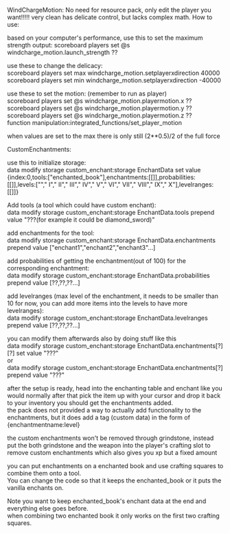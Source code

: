 WindChargeMotion: 
No need for resource pack, only edit the player you want!!!!! very clean has delicate control, but lacks complex math. How to use: 

based on your computer's performance, use this to set the maximum strength output:
scoreboard players set @s windcharge_motion.launch_strength ?? 

use these to change the delicacy:   
scoreboard players set max windcharge_motion.setplayerxdirection 40000       
scoreboard players set min windcharge_motion.setplayerxdirection -40000      



use these to set the motion: (remember to run as player)       
scoreboard players set @s windcharge_motion.playermotion.x ??        
scoreboard players set @s windcharge_motion.playermotion.y ??      
scoreboard players set @s windcharge_motion.playermotion.z ??      
function manipulation:integrated_functions/set_player_motion

when values are set to the max there is only still (2**0.5)/2 of the full force

CustomEnchantments:

use this to initialize storage:    
data modify storage custom_enchant:storage EnchantData set value {index:0,tools:["enchanted_book"],enchantments:[[]],probabilities:[[]],levels:[""," I"," II"," III"," IV"," V"," VI","  VII"," VIII"," IX"," X"],levelranges:[[]]} 

Add tools (a tool which could have custom enchant):    
data modify storage custom_enchant:storage EnchantData.tools prepend value "???(for example it could be diamond_sword)"

add enchantments for the tool:    
data modify storage custom_enchant:storage EnchantData.enchantments prepend value ["enchant1","enchant2","enchant3"...]

add probabilities of getting the enchantment(out of 100) for the corresponding enchantment:    
data modify storage custom_enchant:storage EnchantData.probabilities prepend value [??,??,??...]

add levelranges (max level of the enchantment, it needs to be smaller than 10 for now, you can add more items into the levels to have more levelranges):     
data modify storage custom_enchant:storage EnchantData.levelranges prepend value [??,??,??...]

you can modify them afterwards also by doing stuff like this     
data modify storage custom_enchant:storage EnchantData.enchantments[?][?] set value "???"    
or     
data modify storage custom_enchant:storage EnchantData.enchantments[?] prepend value "???"    


after the setup is ready, head into the enchanting table and enchant like you would normally after that pick the item up with your cursor and drop it back to your inventory you should get the enchantments added.  
the pack does not provided a way to actually add functionality to the enchantments, but it does add a tag (custom data) in the form of {enchantmentname:level}

the custom enchantments won't be removed through grindstone, instead put the both grindstone and the weapon into the player's crafting slot to remove custom enchantments which also gives you xp but a fixed amount    

you can put enchantments on a enchanted book and use crafting squares to combine them onto a tool.    
You can change the code so that it keeps the enchanted_book or it puts the vanilla enchants on.

Note you want to keep enchanted_book's enchant data at the end and everything else goes before.    
when combining two enchanted book it only works on the first two crafting squares.    
